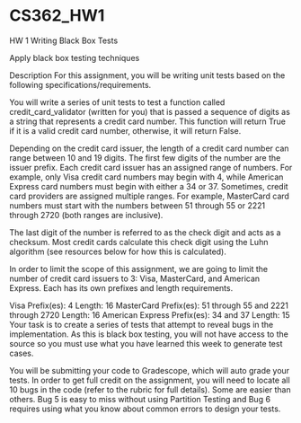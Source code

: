 # CS362_HW1
HW 1 Writing Black Box Tests

Apply black box testing techniques

Description
For this assignment, you will be writing unit tests based on the following specifications/requirements.

You will write a series of unit tests to test a function called credit_card_validator (written for you) that is passed a sequence of digits as a string that represents a credit card number. This function will return True if it is a valid credit card number, otherwise, it will return False.

Depending on the credit card issuer, the length of a credit card number can range between 10 and 19 digits. The first few digits of the number are the issuer prefix. Each credit card issuer has an assigned range of numbers. For example, only Visa credit card numbers may begin with 4, while American Express card numbers must begin with either a 34 or 37. Sometimes, credit card providers are assigned multiple ranges. For example, MasterCard card numbers must start with the numbers between 51 through 55 or 2221 through 2720 (both ranges are inclusive). 

The last digit of the number is referred to as the check digit and acts as a checksum. Most credit cards calculate this check digit using the Luhn algorithm (see resources below for how this is calculated).

In order to limit the scope of this assignment, we are going to limit the number of credit card issuers to 3: Visa, MasterCard, and American Express. Each has its own prefixes and length requirements.

Visa
Prefix(es): 4
Length: 16
MasterCard
Prefix(es): 51 through 55 and 2221 through 2720 
Length: 16
American Express
Prefix(es): 34 and 37
Length: 15
Your task is to create a series of tests that attempt to reveal bugs in the implementation. As this is black box testing, you will not have access to the source so you must use what you have learned this week to generate test cases.

You will be submitting your code to Gradescope, which will auto grade your tests. In order to get full credit on the assignment, you will need to locate all 10 bugs in the code (refer to the rubric for full details). Some are easier than others. Bug 5 is easy to miss without using Partition Testing and Bug 6 requires using what you know about common errors to design your tests.
